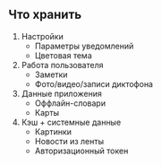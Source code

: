 ## Что хранить

1. <!-- .element: class="fragment" data-fragment-index="1" -->Настройки <!-- .element: class="fragment" data-fragment-index="1" -->
    * Параметры уведомлений <!-- .element: class="fragment" data-fragment-index="1" -->
    * Цветовая тема <!-- .element: class="fragment" data-fragment-index="1" -->
    
1. <!-- .element: class="fragment" data-fragment-index="2" -->Работа пользователя <!-- .element: class="fragment" data-fragment-index="2" -->
    * Заметки <!-- .element: class="fragment" data-fragment-index="2" -->
    * Фото/видео/записи диктофона <!-- .element: class="fragment" data-fragment-index="2" -->
  
1. <!-- .element: class="fragment" data-fragment-index="3" -->Данные приложения <!-- .element: class="fragment" data-fragment-index="3" -->
    * Оффлайн-словари <!-- .element: class="fragment" data-fragment-index="3" -->
    * Карты <!-- .element: class="fragment" data-fragment-index="3" -->
  
1. <!-- .element: class="fragment" data-fragment-index="4" -->Кэш + системные данные <!-- .element: class="fragment" data-fragment-index="4" -->
    * Картинки <!-- .element: class="fragment" data-fragment-index="4" -->
    * Новости из ленты <!-- .element: class="fragment" data-fragment-index="4" -->
    * Авторизационный токен <!-- .element: class="fragment" data-fragment-index="4" -->

